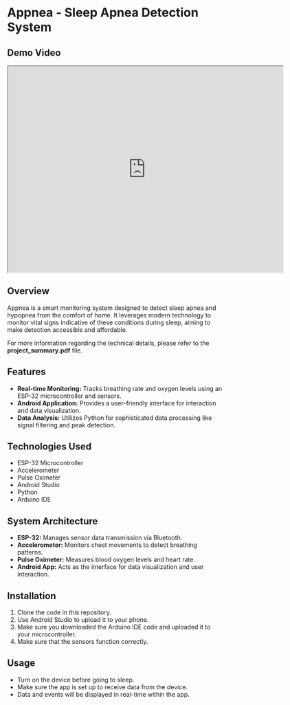 # Appnea - Sleep Apnea Detection System

## Demo Video

<iframe src="https://drive.google.com/file/d/1kk584zM3JfrLd97sR-CtKHF59ajFwHDq/preview" width="640" height="480" allow="autoplay"></iframe>

## Overview
Appnea is a smart monitoring system designed to detect sleep apnea and hypopnea from the comfort of home.
It leverages modern technology to monitor vital signs indicative of these conditions during sleep, aiming to make detection accessible and affordable.

For more information regarding the technical details, please refer to the **project_summary.pdf** file. 

## Features
- **Real-time Monitoring:** Tracks breathing rate and oxygen levels using an ESP-32 microcontroller and sensors.
- **Android Application:** Provides a user-friendly interface for interaction and data visualization.
- **Data Analysis:** Utilizes Python for sophisticated data processing like signal filtering and peak detection.

## Technologies Used
- ESP-32 Microcontroller
- Accelerometer
- Pulse Oximeter
- Android Studio
- Python
- Arduino IDE

## System Architecture
- **ESP-32:** Manages sensor data transmission via Bluetooth.
- **Accelerometer:** Monitors chest movements to detect breathing patterns.
- **Pulse Oximeter:** Measures blood oxygen levels and heart rate.
- **Android App:** Acts as the interface for data visualization and user interaction.

## Installation
1. Clone the code in this repository.
2. Use Android Studio to upload it to your phone.
3. Make sure you downloaded the Arduino IDE code and uploaded it to your microcontroller.
4. Make sure that the sensors function correctly.

## Usage
- Turn on the device before going to sleep.
- Make sure the app is set up to receive data from the device.
- Data and events will be displayed in real-time within the app.

 

